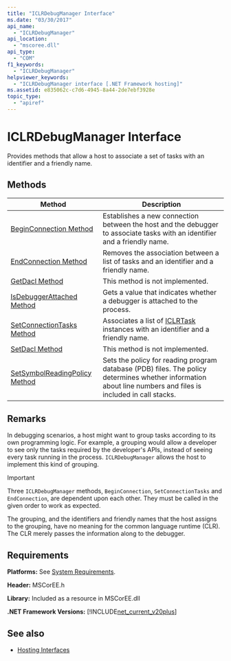 ```yaml
---
title: "ICLRDebugManager Interface"
ms.date: "03/30/2017"
api_name: 
  - "ICLRDebugManager"
api_location: 
  - "mscoree.dll"
api_type: 
  - "COM"
f1_keywords: 
  - "ICLRDebugManager"
helpviewer_keywords: 
  - "ICLRDebugManager interface [.NET Framework hosting]"
ms.assetid: e835062c-c7d6-4945-8a44-2de7ebf3928e
topic_type: 
  - "apiref"
---
```

# ICLRDebugManager Interface
Provides methods that allow a host to associate a set of tasks with an identifier and a friendly name.  
  
## Methods  
  
|Method|Description|  
|------------|-----------------|  
|[BeginConnection Method](../../../../docs/framework/unmanaged-api/hosting/iclrdebugmanager-beginconnection-method.md)|Establishes a new connection between the host and the debugger to associate tasks with an identifier and a friendly name.|  
|[EndConnection Method](../../../../docs/framework/unmanaged-api/hosting/iclrdebugmanager-endconnection-method.md)|Removes the association between a list of tasks and an identifier and a friendly name.|  
|[GetDacl Method](../../../../docs/framework/unmanaged-api/hosting/iclrdebugmanager-getdacl-method.md)|This method is not implemented.|  
|[IsDebuggerAttached Method](../../../../docs/framework/unmanaged-api/hosting/iclrdebugmanager-isdebuggerattached-method.md)|Gets a value that indicates whether a debugger is attached to the process.|  
|[SetConnectionTasks Method](../../../../docs/framework/unmanaged-api/hosting/iclrdebugmanager-setconnectiontasks-method.md)|Associates a list of [ICLRTask](../../../../docs/framework/unmanaged-api/hosting/iclrtask-interface.md) instances with an identifier and a friendly name.|  
|[SetDacl Method](../../../../docs/framework/unmanaged-api/hosting/iclrdebugmanager-setdacl-method.md)|This method is not implemented.|  
|[SetSymbolReadingPolicy Method](../../../../docs/framework/unmanaged-api/hosting/iclrdebugmanager-setsymbolreadingpolicy-method.md)|Sets the policy for reading program database (PDB) files. The policy determines whether information about line numbers and files is included in call stacks.|  
  
## Remarks  
 In debugging scenarios, a host might want to group tasks according to its own programming logic. For example, a grouping would allow a developer to see only the tasks required by the developer's APIs, instead of seeing every task running in the process. `ICLRDebugManager` allows the host to implement this kind of grouping.  
  
> [!IMPORTANT]
> Three `ICLRDebugManager` methods, `BeginConnection`, `SetConnectionTasks` and `EndConnection`, are dependent upon each other. They must be called in the given order to work as expected.  
  
 The grouping, and the identifiers and friendly names that the host assigns to the grouping, have no meaning for the common language runtime (CLR). The CLR merely passes the information along to the debugger.  
  
## Requirements  
 **Platforms:** See [System Requirements](../../../../docs/framework/get-started/system-requirements.md).  
  
 **Header:** MSCorEE.h  
  
 **Library:** Included as a resource in MSCorEE.dll  
  
 **.NET Framework Versions:** [!INCLUDE[net_current_v20plus](../../../../includes/net-current-v20plus-md.md)]  
  
## See also

- [Hosting Interfaces](../../../../docs/framework/unmanaged-api/hosting/hosting-interfaces.md)

